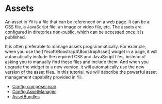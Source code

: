 Assets
======

An asset in Yii is a file that can be referenced on a web page. It can be a CSS file, a JavaScript file, an image or video file, etc. The assets are configured in diretories non-public, which can be accessed once it is published.

It is often preferable to manage assets programmatically. For example, when you use the  [Yiisoft\Boostrap4\BoostrapAsset] widget in a page, it will automatically include the required CSS and JavaScript files, instead of asking you to manually find these files and include them. And when you upgrade the widget to a new version, it will automatically use the new version of the asset files. In this tutorial, we will describe the powerful asset management capability provided in Yii.

- [Config composer.json](config-composer-json.md)
- [Config AssetManager](config-assetmanager.md)
- [AssetBundles](assetbundles.md)


